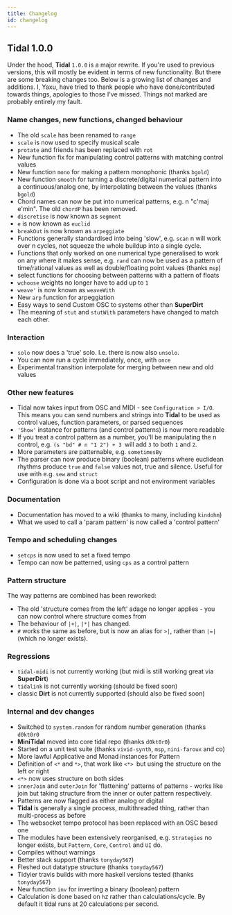 ```yaml
---
title: Changelog
id: changelog
---
```


## Tidal 1.0.0

Under the hood, **Tidal** `1.0.0` is a major rewrite. If you're used to previous versions, this will mostly be evident in terms of new functionality. But there are some breaking changes too. Below is a growing list of changes and additions. I, Yaxu, have tried to thank people who have done/contributed towards things, apologies to those I've missed. Things not marked are probably entirely my fault.

### Name changes, new functions, changed behaviour

* The old `scale` has been renamed to `range`
* `scale` is now used to specify musical scale
* `protate` and friends has been replaced with `rot`
* New function fix for manipulating control patterns with matching control values
* New function `mono` for making a pattern monophonic (thanks `bgold`)
* New function `smooth` for turning a discrete/digital numerical pattern into a continuous/analog one, by interpolating between the values (thanks `bgold`)
* Chord names can now be put into numerical patterns, e.g. n "c'maj e'min". The old `chordP` has been removed.
* `discretise` is now known as `segment`
* `e` is now known as `euclid`
* `breakOut` is now known as `arpeggiate`
* Functions generally standardised into being 'slow', e.g. `scan` n will work over n cycles, not squeeze the whole buildup into a single cycle.
* Functions that only worked on one numerical type generalised to work on any where it makes sense, e.g. `rand` can now be used as a pattern of time/rational values as well as double/floating point values (thanks `msp`)
* select functions for choosing between patterns with a pattern of floats
* `wchoose` weights no longer have to add up to `1`
* `weave'` is now known as `weaveWith`
* New `arp` function for arpeggiation
* Easy ways to send Custom OSC to systems other than **SuperDirt** 
* The meaning of `stut` and `stutWith` parameters have changed to match each other.

### Interaction

* `solo` now does a 'true' solo. I.e. there is now also `unsolo`.
* You can now run a cycle immediately, once, with `once`
* Experimental transition interpolate for merging between new and old values

### Other new features

* Tidal now takes input from OSC and MIDI - see `Configuration > I/O`. This means you can send numbers and strings into **Tidal** to be used as control values, function parameters, or parsed sequences
* `'Show'` instance for patterns (and control patterns) is now more readable
* If you treat a control pattern as a number, you'll be manipulating the n control, e.g. `(s "bd" # n "1 2") + 3 `will add `3` to both `1` and `2`.
* More parameters are patternable, e.g. `sometimesBy`
* The parser can now produce binary (boolean) patterns where euclidean rhythms produce `true` and `false` values not, true and silence. Useful for use with e.g. `sew` and `struct`
* Configuration is done via a boot script and not environment variables

### Documentation

* Documentation has moved to a wiki (thanks to many, including `kindohm`)
* What we used to call a 'param pattern' is now called a 'control pattern'

### Tempo and scheduling changes

* `setcps` is now used to set a fixed tempo
* Tempo can now be patterned, using `cps` as a control pattern

### Pattern structure

The way patterns are combined has been reworked:

* The old 'structure comes from the left' adage no longer applies - you can now control where structure comes from
* The behaviour of `|+|`, `|*|` has changed.
* `#` works the same as before, but is now an alias for `>|`, rather than `|=|` (which no longer exists).

### Regressions

* `tidal-midi` is not currently working (but midi is still working great via **SuperDirt**)
* `tidalink` is not currently working (should be fixed soon)
* classic **Dirt** is not currently supported (should also be fixed soon)

### Internal and dev changes

* Switched to `system.random` for random number generation (thanks `d0kt0r0`
* **MiniTidal** moved into core tidal repo (thanks `d0kt0r0`)
* Started on a unit test suite (thanks `vivid-synth`, `msp`, `nini-faroux` and co)
* More lawful Applicative and Monad instances for Pattern
* Definition of `<*` and `*>`, that work like `<*> `but using the structure on the left or right
* `<*>` now uses structure on both sides
* `innerJoin` and `outerJoin` for 'flattening' patterns of patterns - works like join but taking structure from the inner or outer pattern respectively.
* Patterns are now flagged as either analog or digital
* **Tidal** is generally a single process, multithreaded thing, rather than multi-process as before
*  The websocket tempo protocol has been replaced with an OSC based one
* The modules have been extensively reorganised, e.g. `Strategies` no longer exists, but `Pattern`, `Core`, `Control` and `UI` do.
* Compiles without warnings
* Better stack support (thanks `tonyday567`)
* Fleshed out datatype structure (thanks `tonyday567`)
* Tidyier travis builds with more haskell versions tested (thanks `tonyday567`)
* New function `inv` for inverting a binary (boolean) pattern
* Calculation is done based on `hZ` rather than calculations/cycle. By default it tidal runs at 20 calculations per second.
